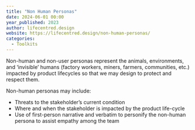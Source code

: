 ```yaml
---
title: "Non Human Personas"
date: 2024-06-01 00:00
year_published: 2023
author: lifecentred.design
website: https://lifecentred.design/non-human-personas/
categories:
  - Toolkits
---
```


Non-human and non-user personas represent the animals, environments, and ‘invisible’ humans (factory workers, miners, farmers, communities, etc.) impacted by product lifecycles so that we may design to protect and respect them.

Non-human personas may include:

- Threats to the stakeholder’s current condition
- Where and when the stakeholder is impacted by the product life-cycle
- Use of first-person narrative and verbatim to personify the non-human persona to assist empathy among the team